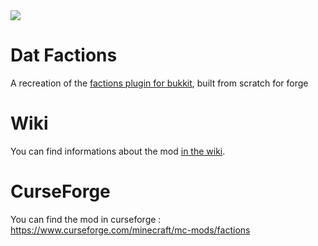 <img src="https://heavenfight.fr/storage/img/datfactionsresize.png">

# Dat Factions

A recreation of the [factions plugin for bukkit](https://www.massivecraft.com/factions), built from scratch for forge

# Wiki

You can find informations about the mod [in the wiki](https://github.com/jtljac/Factions/wiki).

# CurseForge

You can find the mod in curseforge : https://www.curseforge.com/minecraft/mc-mods/factions
